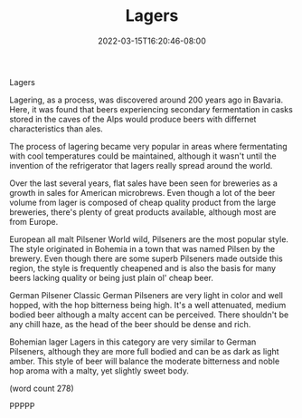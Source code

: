 ﻿---
title: "Lagers"
date: 2022-03-15T16:20:46-08:00
description: "Microbrews Tips for Web Success"
featured_image: "/images/Microbrews.jpg"
tags: ["Microbrews"]
---

Lagers

Lagering, as a process, was discovered around 200
years ago in Bavaria.  Here, it was found that 
beers experiencing secondary fermentation in casks
stored in the caves of the Alps would produce beers
with differnet characteristics than ales.  

The process of lagering became very popular in 
areas where fermentating with cool temperatures 
could be maintained, although it wasn't until the
invention of the refrigerator that lagers really
spread around the world.

Over the last several years, flat sales have been 
seen for breweries as a growth in sales for 
American microbrews.  Even though a lot of the 
beer volume from lager is composed of cheap quality
product from the large breweries, there's plenty
of great products available, although most are
from Europe.

European all malt Pilsener
World wild, Pilseners are the most popular style.
The style originated in Bohemia in a town that
was named Pilsen by the brewery.  Even though
there are some superb Pilseners made outside this
region, the style is frequently cheapened and 
is also the basis for many beers lacking quality
or being just plain ol' cheap beer.

German Pilsener
Classic German Pilseners are very light in color
and well hopped, with the hop bitterness being
high.  It's a well attenuated, medium bodied beer
although a malty accent can be perceived.  There
shouldn't be any chill haze, as the head of the
beer should be dense and rich.

Bohemian lager
Lagers in this category are very similar to German
Pilseners, although they are more full bodied
and can be as dark as light amber.  This style of
beer will balance the moderate bitterness and 
noble hop aroma with a malty, yet slightly sweet
body.  

(word count 278)

PPPPP
